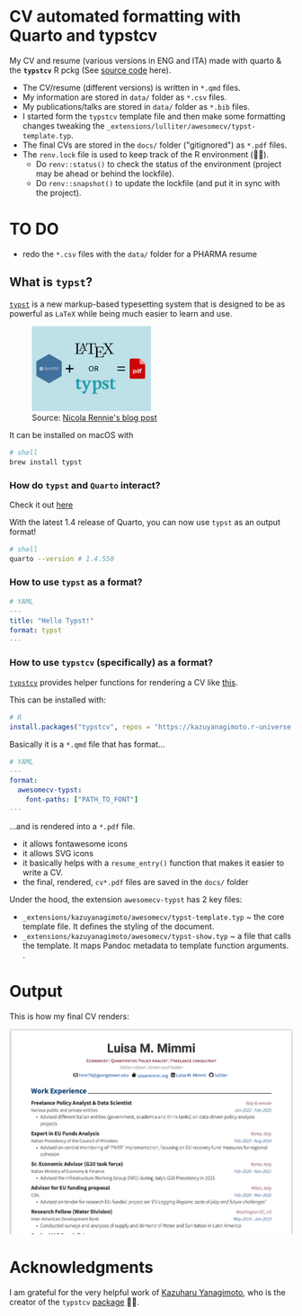 # CV automated formatting with Quarto and typstcv

My CV and resume (various versions in ENG and ITA) made with quarto & the **`typstcv`** R pckg (See [source code](https://github.com/kazuyanagimoto/typstcv) here). 

+ The CV/resume (different versions) is written in `*.qmd` files.
+ My information are stored in `data/` folder as `*.csv` files.
+ My publications/talks are stored in `data/` folder as `*.bib` files.
+ I started form the `typstcv` template file and then make some formatting changes tweaking the `_extensions/lulliter/awesomecv/typst-template.typ`. 
+ The final CVs are stored in the `docs/` folder ("gitignored") as `*.pdf` files.
+ The `renv.lock` file is used to keep track of the R environment (🤞🏻).
	- Do `renv::status()` to check the status of the environment (project may be ahead or behind the lockfile).
	- Do `renv::snapshot()` to update the lockfile (and put it in sync with the project).

# TO DO 

+ redo the `*.csv` files with the `data/` folder for a PHARMA resume

## What is `typst`?

[`typst`](https://github.com/typst/typst) is a new markup-based typesetting system that is designed to be as powerful as `LaTeX` while being much easier to learn and use.

<!-- ![Source: [Nicola Rennie's blog post](https://nrennie.rbind.io/blog/pdf-quarto/making-pdf-with-quarto-typst-latex/)](images/typst.png){width=50%} -->
<!-- <img src="images/typst.png" alt="Source: Nicola Rennie's blog post" width="50%"/> -->
<figure>
  <img src="assets/img/typst.png" alt="Typst diagram" width="50%"/>
  <figcaption>Source: <a href="https://nrennie.rbind.io/blog/pdf-quarto/making-pdf-with-quarto-typst-latex/">Nicola Rennie's blog post</a></figcaption>
</figure>
It can be installed on macOS with

``` bash
# shell
brew install typst
```

### How do `typst` and `Quarto` interact?

Check it out [here](https://quarto.org/docs/output-formats/typst.html)

With the latest 1.4 release of Quarto, you can now use `typst` as an output format!

``` bash
# shell
quarto --version # 1.4.550
```

### How to use `typst` as a format?

``` yaml
# YAML
---
title: "Hello Typst!"
format: typst
---
```

### How to use `typstcv` (specifically) as a format?

[`typstcv`](https://kazuyanagimoto.com/typstcv/) provides helper functions for rendering a CV like [this](kazuyanagimoto/quarto-awesomecv-typst).

This can be installed with:

``` r
# R
install.packages("typstcv", repos = "https://kazuyanagimoto.r-universe.dev") 
```

Basically it is a `*.qmd` file that has format...

``` yaml
# YAML 
---
format:
  awesomecv-typst:
    font-paths: ["PATH_TO_FONT"]
---    
```

...and is rendered into a `*.pdf` file.

-   it allows fontawesome icons
-   it allows SVG icons
-   it basically helps with a `resume_entry()` function that makes it easier to write a CV.
-   the final, rendered, `cv*.pdf` files are saved in the `docs/` folder

Under the hood, the extension `awesomecv-typst` has 2 key files: 

+ `_extensions/kazuyanagimoto/awesomecv/typst-template.typ` \~ the core template file. It defines the styling of the document. 
+ `_extensions/kazuyanagimoto/awesomecv/typst-show.typ` \~ a file that calls the template. It maps Pandoc metadata to template function arguments. .

# Output 
This is how my final CV renders:

<!-- <iframe src="docs/LMM_CV_eng.pdf#view=FitH" width="100%" height="500px" style="border:none;"></iframe> -->
![CV Preview](assets/img/cv-preview-image.png)

# Acknowledgments

I am grateful for the very helpful work of [Kazuharu Yanagimoto](https://kazuyanagimoto.com/), who is the creator of the `typstcv` [package](https://kazuyanagimoto.com/typstcv/) 👏🏻.
